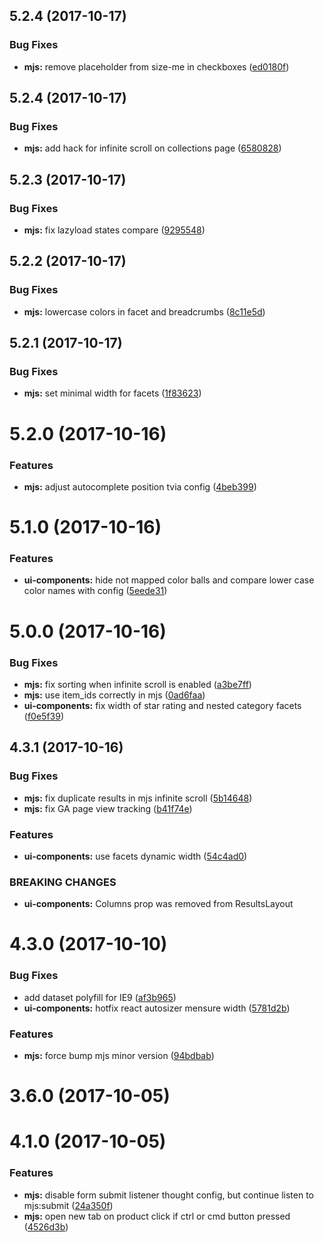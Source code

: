 <a name="5.2.4"></a>
## 5.2.4 (2017-10-17)


### Bug Fixes

* **mjs:** remove placeholder from size-me in checkboxes ([ed0180f](https://github.com/findify/findify-mjs/commit/ed0180f))



<a name="5.2.4"></a>
## 5.2.4 (2017-10-17)


### Bug Fixes

* **mjs:** add hack for infinite scroll on collections page ([6580828](https://github.com/findify/findify-mjs/commit/6580828))



<a name="5.2.3"></a>
## 5.2.3 (2017-10-17)


### Bug Fixes

* **mjs:** fix lazyload states compare ([9295548](https://github.com/findify/findify-mjs/commit/9295548))



<a name="5.2.2"></a>
## 5.2.2 (2017-10-17)


### Bug Fixes

* **mjs:** lowercase colors in facet and breadcrumbs ([8c11e5d](https://github.com/findify/findify-mjs/commit/8c11e5d))



<a name="5.2.1"></a>
## 5.2.1 (2017-10-17)


### Bug Fixes

* **mjs:** set minimal width for facets ([1f83623](https://github.com/findify/findify-mjs/commit/1f83623))



<a name="5.2.0"></a>
# 5.2.0 (2017-10-16)


### Features

* **mjs:** adjust autocomplete position tvia config ([4beb399](https://github.com/findify/findify-mjs/commit/4beb399))



<a name="5.1.0"></a>
# 5.1.0 (2017-10-16)


### Features

* **ui-components:** hide not mapped color balls and compare lower case color names with config ([5eede31](https://github.com/findify/findify-mjs/commit/5eede31))



<a name="5.0.0"></a>
# 5.0.0 (2017-10-16)


### Bug Fixes

* **mjs:** fix sorting when infinite scroll is enabled ([a3be7ff](https://github.com/findify/findify-mjs/commit/a3be7ff))
* **mjs:** use item_ids correctly in mjs ([0ad6faa](https://github.com/findify/findify-mjs/commit/0ad6faa))
* **ui-components:** fix width of star rating and nested category facets ([f0e5f39](https://github.com/findify/findify-mjs/commit/f0e5f39))



<a name="4.3.1"></a>
## 4.3.1 (2017-10-16)


### Bug Fixes

* **mjs:** fix duplicate results in mjs infinite scroll ([5b14648](https://github.com/findify/findify-mjs/commit/5b14648))
* **mjs:** fix GA page view tracking ([b41f74e](https://github.com/findify/findify-mjs/commit/b41f74e))


### Features

* **ui-components:** use facets dynamic width ([54c4ad0](https://github.com/findify/findify-mjs/commit/54c4ad0))


### BREAKING CHANGES

* **ui-components:** Columns prop was removed from ResultsLayout



<a name="4.3.0"></a>
# 4.3.0 (2017-10-10)


### Bug Fixes

* add dataset polyfill for IE9 ([af3b965](https://github.com/findify/findify-mjs/commit/af3b965))
* **ui-components:** hotfix react autosizer mensure width ([5781d2b](https://github.com/findify/findify-mjs/commit/5781d2b))


### Features

* **mjs:** force bump mjs minor version ([94bdbab](https://github.com/findify/findify-mjs/commit/94bdbab))



<a name="3.6.0"></a>
# 3.6.0 (2017-10-05)



<a name="4.1.0"></a>
# 4.1.0 (2017-10-05)


### Features

* **mjs:** disable form submit listener thought config, but continue listen to mjs:submit ([24a350f](https://github.com/findify/findify-mjs/commit/24a350f))
* **mjs:** open new tab on product click if ctrl or cmd button pressed ([4526d3b](https://github.com/findify/findify-mjs/commit/4526d3b))



